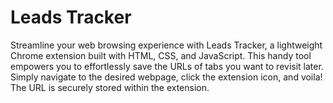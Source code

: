 # Leads Tracker 
 Streamline your web browsing experience with Leads Tracker, a lightweight Chrome extension built with HTML, CSS, and JavaScript. This handy tool empowers you to effortlessly save the URLs of tabs you want to revisit later. Simply navigate to the desired webpage, click the extension icon, and voila! The URL is securely stored within the extension.
